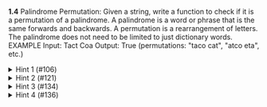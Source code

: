 **1.4** Palindrome Permutation: Given a string, write a function to check if it is a permutation of a palindrome.
A palindrome is a word or phrase that is the same forwards and backwards. A permutation
is a rearrangement of letters. The palindrome does not need to be limited to just dictionary words.
EXAMPLE
Input: Tact Coa
Output: True (permutations: "taco cat", "atco eta", etc.)

<details>
<summary>Hint 1 (#106)</summary>
<p>You do not have to -and should not- generate all permutations. This would be very inefficient.</p>
</details>  

<details>
<summary>Hint 2 (#121)</summary>
<p>What characteristics would a string that is a permutation of a palindrome have?</p>
</details>  

<details>
<summary>Hint 3 (#134)</summary>
<p>Have you tried a hash table? You should be able to get this down to 0( N) time.</p>
</details> 

<details>
<summary>Hint 4 (#136)</summary>
<p>Can you reduce the space usage by using a bit vector?</p>
</details> 

